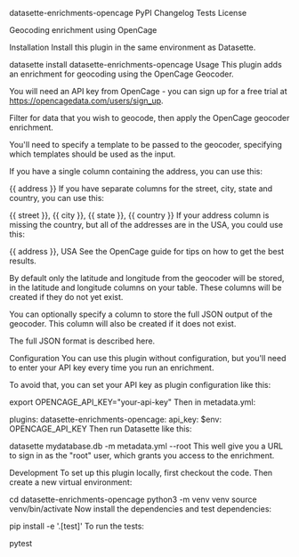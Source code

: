 datasette-enrichments-opencage
PyPI Changelog Tests License

Geocoding enrichment using OpenCage

Installation
Install this plugin in the same environment as Datasette.

datasette install datasette-enrichments-opencage
Usage
This plugin adds an enrichment for geocoding using the OpenCage Geocoder.

You will need an API key from OpenCage - you can sign up for a free trial at https://opencagedata.com/users/sign_up.

Filter for data that you wish to geocode, then apply the OpenCage geocoder enrichment.

You'll need to specify a template to be passed to the geocoder, specifying which templates should be used as the input.

If you have a single column containing the address, you can use this:

{{ address }}
If you have separate columns for the street, city, state and country, you can use this:

{{ street }}, {{ city }}, {{ state }}, {{ country }}
If your address column is missing the country, but all of the addresses are in the USA, you could use this:

{{ address }}, USA
See the OpenCage guide for tips on how to get the best results.

By default only the latitude and longitude from the geocoder will be stored, in the latitude and longitude columns on your table. These columns will be created if they do not yet exist.

You can optionally specify a column to store the full JSON output of the geocoder. This column will also be created if it does not exist.

The full JSON format is described here.

Configuration
You can use this plugin without configuration, but you'll need to enter your API key every time you run an enrichment.

To avoid that, you can set your API key as plugin configuration like this:

export OPENCAGE_API_KEY="your-api-key"
Then in metadata.yml:

plugins:
  datasette-enrichments-opencage:
    api_key:
      $env: OPENCAGE_API_KEY
Then run Datasette like this:

datasette mydatabase.db -m metadata.yml --root
This well give you a URL to sign in as the "root" user, which grants you access to the enrichment.

Development
To set up this plugin locally, first checkout the code. Then create a new virtual environment:

cd datasette-enrichments-opencage
python3 -m venv venv
source venv/bin/activate
Now install the dependencies and test dependencies:

pip install -e '.[test]'
To run the tests:

pytest
